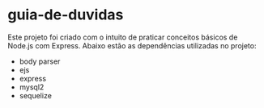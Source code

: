# guia-de-duvidas

Este projeto foi criado com o intuito de praticar conceitos básicos de Node.js com Express. Abaixo estão as dependências utilizadas no projeto:
- body parser
- ejs
- express
- mysql2
- sequelize

